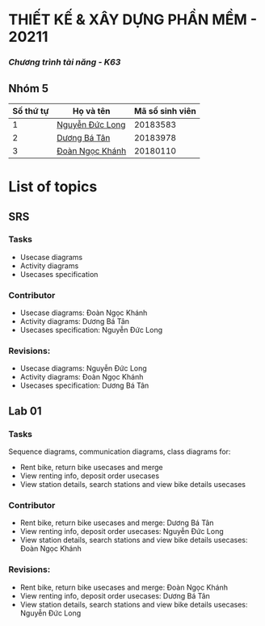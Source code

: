 # THIẾT KẾ & XÂY DỰNG PHẦN MỀM - 20211
### _Chương trình tài năng - K63_
## Nhóm 5
| Số thứ tự | Họ và tên | Mã số sinh viên |
| --- | --- | --- |
| 1 | [Nguyễn Đức Long](https://github.com/duclong1009) | 20183583 |
| 2 | [Dương Bá Tân](https://github.com/tandb183978) | 20183978 |
| 3 | [Đoàn Ngọc Khánh](https://github.com/dnkhanh45) | 20180110 |

# List of topics

## SRS
### Tasks
- Usecase diagrams
- Activity diagrams
- Usecases specification
### Contributor
- Usecase diagrams: Đoàn Ngọc Khánh
- Activity diagrams: Dương Bá Tân
- Usecases specification: Nguyễn Đức Long
### Revisions:
- Usecase diagrams: Nguyễn Đức Long
- Activity diagrams: Đoàn Ngọc Khánh
- Usecases specification: Dương Bá Tân

## Lab 01
### Tasks
Sequence diagrams, communication diagrams, class diagrams for:
- Rent bike, return bike usecases and merge
- View renting info, deposit order usecases
- View station details, search stations and view bike details usecases
### Contributor
- Rent bike, return bike usecases and merge: Dương Bá Tân
- View renting info, deposit order usecases: Nguyễn Đức Long
- View station details, search stations and view bike details usecases: Đoàn Ngọc Khánh
### Revisions:
- Rent bike, return bike usecases and merge: Đoàn Ngọc Khánh
- View renting info, deposit order usecases: Dương Bá Tân
- View station details, search stations and view bike details usecases: Nguyễn Đức Long
